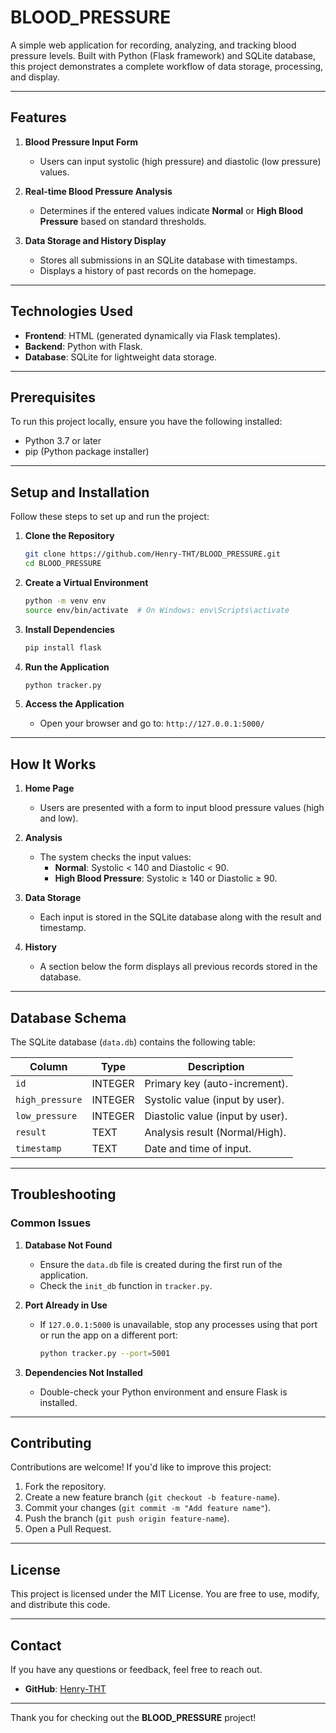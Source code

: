# BLOOD_PRESSURE

A simple web application for recording, analyzing, and tracking blood pressure levels. Built with Python (Flask framework) and SQLite database, this project demonstrates a complete workflow of data storage, processing, and display.

---

## Features

1. **Blood Pressure Input Form**  
   - Users can input systolic (high pressure) and diastolic (low pressure) values.

2. **Real-time Blood Pressure Analysis**  
   - Determines if the entered values indicate **Normal** or **High Blood Pressure** based on standard thresholds.

3. **Data Storage and History Display**  
   - Stores all submissions in an SQLite database with timestamps.  
   - Displays a history of past records on the homepage.

---

## Technologies Used

- **Frontend**: HTML (generated dynamically via Flask templates).
- **Backend**: Python with Flask.
- **Database**: SQLite for lightweight data storage.

---

## Prerequisites

To run this project locally, ensure you have the following installed:
- Python 3.7 or later
- pip (Python package installer)

---

## Setup and Installation

Follow these steps to set up and run the project:

1. **Clone the Repository**  
   ```bash
   git clone https://github.com/Henry-THT/BLOOD_PRESSURE.git
   cd BLOOD_PRESSURE
   ```

2. **Create a Virtual Environment**  
   ```bash
   python -m venv env
   source env/bin/activate  # On Windows: env\Scripts\activate
   ```

3. **Install Dependencies**  
   ```bash
   pip install flask
   ```

4. **Run the Application**  
   ```bash
   python tracker.py
   ```

5. **Access the Application**  
   - Open your browser and go to: `http://127.0.0.1:5000/`

---

## How It Works

1. **Home Page**  
   - Users are presented with a form to input blood pressure values (high and low).  

2. **Analysis**  
   - The system checks the input values:
     - **Normal**: Systolic < 140 and Diastolic < 90.  
     - **High Blood Pressure**: Systolic ≥ 140 or Diastolic ≥ 90.

3. **Data Storage**  
   - Each input is stored in the SQLite database along with the result and timestamp.

4. **History**  
   - A section below the form displays all previous records stored in the database.

---

## Database Schema

The SQLite database (`data.db`) contains the following table:

| Column         | Type     | Description                         |  
|----------------|----------|-------------------------------------|  
| `id`           | INTEGER  | Primary key (auto-increment).       |  
| `high_pressure`| INTEGER  | Systolic value (input by user).     |  
| `low_pressure` | INTEGER  | Diastolic value (input by user).    |  
| `result`       | TEXT     | Analysis result (Normal/High).      |  
| `timestamp`    | TEXT     | Date and time of input.             |  

---

## Troubleshooting

### Common Issues

1. **Database Not Found**  
   - Ensure the `data.db` file is created during the first run of the application.  
   - Check the `init_db` function in `tracker.py`.

2. **Port Already in Use**  
   - If `127.0.0.1:5000` is unavailable, stop any processes using that port or run the app on a different port:  
     ```bash
     python tracker.py --port=5001
     ```

3. **Dependencies Not Installed**  
   - Double-check your Python environment and ensure Flask is installed.

---

## Contributing

Contributions are welcome! If you'd like to improve this project:

1. Fork the repository.  
2. Create a new feature branch (`git checkout -b feature-name`).  
3. Commit your changes (`git commit -m "Add feature name"`).  
4. Push the branch (`git push origin feature-name`).  
5. Open a Pull Request.

---

## License

This project is licensed under the MIT License. You are free to use, modify, and distribute this code.

---

## Contact

If you have any questions or feedback, feel free to reach out.

- **GitHub**: [Henry-THT](https://github.com/Henry-THT)

---

Thank you for checking out the **BLOOD_PRESSURE** project!
